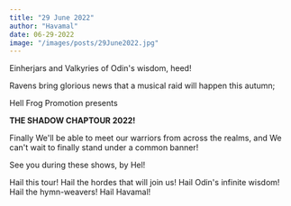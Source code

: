 ```yaml
---
title: "29 June 2022"
author: "Havamal"
date: 06-29-2022
image: "/images/posts/29June2022.jpg"
---
```


Einherjars and Valkyries of Odin's wisdom, heed!

Ravens bring glorious news that a musical raid will happen this autumn;

Hell Frog Promotion presents

**THE SHADOW CHAPTOUR 2022!**

Finally We'll be able to meet our warriors from across the realms, and We can't wait to finally stand under a common banner!

See you during these shows, by Hel!

Hail this tour! Hail the hordes that will join us! Hail Odin's infinite wisdom! Hail the hymn-weavers! Hail Havamal!